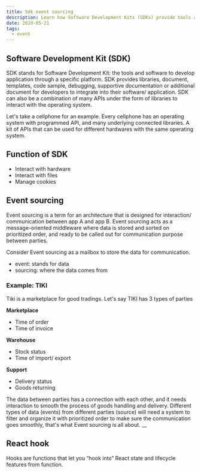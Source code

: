 ```yaml
---
title: Sdk event sourcing
description: Learn how Software Development Kits (SDKs) provide tools and APIs for app development, and discover how Event sourcing manages data communication between systems efficiently.
date: 2020-05-21
tags:
  - event
---
```


## Software Development Kit (SDK)

SDK stands for Software Development Kit: the tools and software to develop application through a specific platform. SDK provides libraries, document, templates, code sample, debugging, supportive documentation or additional document for developers to integrate into their software/ application. SDK can also be a combination of many APIs under the form of libraries to interact with the operating system.

Let's take a cellphone for an example. Every cellphone has an operating system with programmed API, and many underlying connected libraries. A kit of APIs that can be used for different hardwares with the same operating system.

## Function of SDK

- Interact with hardware
- Interact with files
- Manage cookies

## Event sourcing

Event sourcing is a term for an architecture that is designed for interaction/ communication between app A and app B. Event sourcing acts as a message-oriented middleware where data is stored and sorted on prioritized order, and ready to be called out for communication purpose between parties.

Consider Event sourcing as a mailbox to store the data for communication.

- event: stands for data
- sourcing: where the data comes from

### Example: TIKI

Tiki is a marketplace for good tradings. Let's say TIKI has 3 types of parties

**Marketplace**

- Time of order
- Time of invoice

**Warehouse**

- Stock status
- Time of import/ export

**Support**

- Delivery status
- Goods returning

The data between parties has a connection with each other, and it needs interaction to smooth the process of goods handling and delivery. Different types of data (events) from different parties (source) will need a system to filter and organize it with prioritized order to make sure the communication goes smoothly, that's what Event sourcing is all about. \_\_

## React hook

Hooks are functions that let you “hook into” React state and lifecycle features from function.
